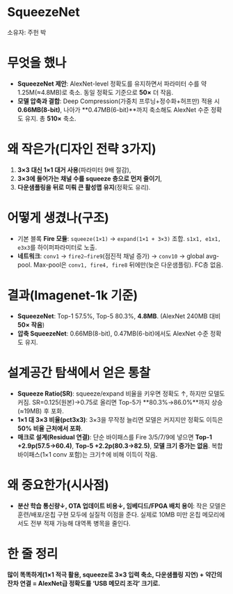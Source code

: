 # SqueezeNet

소유자: 주헌 박

# 무엇을 했나

- **SqueezeNet 제안**: AlexNet-level 정확도를 유지하면서 파라미터 수를 약 1.25M(≈4.8MB)로 축소. 동일 정확도 기준으로 **50×** 더 작음.
- **모델 압축과 결합**: Deep Compression(가중치 프루닝+정수화+허프만) 적용 시 **0.66MB(8-bit)**, 나아가 **0.47MB(6-bit)**까지 축소해도 AlexNet 수준 정확도 유지. 총 **510×** 축소.

# 왜 작은가(디자인 전략 3가지)

1. **3×3 대신 1×1 대거 사용**(파라미터 9배 절감),
2. **3×3에 들어가는 채널 수를 squeeze 층으로 먼저 줄이기**,
3. **다운샘플링을 뒤로 미뤄 큰 활성맵 유지**(정확도 유리).

# 어떻게 생겼나(구조)

- 기본 블록 **Fire 모듈**: `squeeze(1×1)` → `expand(1×1 + 3×3)` 조합. `s1x1, e1x1, e3x3`를 하이퍼파라미터로 노출.
- **네트워크**: `conv1` → `fire2–fire9`(점진적 채널 증가) → `conv10` → global avg-pool. Max-pool은 `conv1, fire4, fire8` 뒤에만(늦은 다운샘플링). FC층 없음.

# 결과(Imagenet-1k 기준)

- **SqueezeNet**: Top-1 57.5%, Top-5 80.3%, **4.8MB**. (AlexNet 240MB 대비 **50× 작음**)
- **압축 SqueezeNet**: 0.66MB(8-bit), 0.47MB(6-bit)에서도 AlexNet 수준 정확도 유지.

# 설계공간 탐색에서 얻은 통찰

- **Squeeze Ratio(SR)**: squeeze/expand 비율을 키우면 정확도 ↑, 하지만 모델도 커짐. SR=0.125(원본)→0.75로 올리면 Top-5가 **80.3%→86.0%**까지 상승(≈19MB) 후 포화.
- **1×1 대 3×3 비율(pct3x3)**: 3×3을 무작정 늘리면 모델은 커지지만 정확도 이득은 **50% 비율 근처에서 포화**.
- **매크로 설계(Residual 연결)**: 단순 바이패스를 Fire 3/5/7/9에 넣으면 **Top-1 +2.9p(57.5→60.4)**, **Top-5 +2.2p(80.3→82.5)**, **모델 크기 증가는 없음**. 복합 바이패스(1×1 conv 포함)는 크기↑에 비해 이득이 작음.

# 왜 중요한가(시사점)

- **분산 학습 통신량↓, OTA 업데이트 비용↓, 임베디드/FPGA 배치 용이**: 작은 모델은 훈련/배포/온칩 구현 모두에 실질적 이점을 준다. 실제로 10MB 미만 온칩 메모리에서도 전부 적재 가능해 대역폭 병목을 줄인다.

# 한 줄 정리

**많이 똑똑하게(1×1 적극 활용, squeeze로 3×3 입력 축소, 다운샘플링 지연) + 약간의 잔차 연결 = AlexNet급 정확도를 ‘USB 메모리 조각’ 크기로.**
